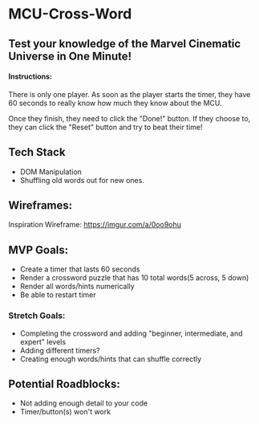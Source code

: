 # MCU-Cross-Word

## Test your knowledge of the Marvel Cinematic Universe in One Minute!

#### Instructions:

There is only one player. As soon as the player starts the timer, they have 60 seconds to really know how much they know about the MCU. 

Once they finish, they need to click the "Done!" button. If they choose to, they can click the "Reset" button and try to beat their time!

## Tech Stack
- DOM Manipulation
- Shuffling old words out for new ones.

## Wireframes:
Inspiration Wireframe: https://imgur.com/a/0oo9ohu


## MVP Goals:
- Create a timer that lasts 60 seconds
- Render a crossword puzzle that has 10 total words(5 across, 5 down)
- Render all words/hints numerically
- Be able to restart timer 

### Stretch Goals:
- Completing the crossword and adding "beginner, intermediate, and expert" levels
- Adding different timers?
- Creating enough words/hints that can shuffle correctly

## Potential Roadblocks:
- Not adding enough detail to your code
- Timer/button(s) won't work

